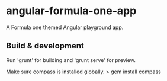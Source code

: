 # angular-formula-one-app

A Formula one themed Angular playground app.

## Build & development

Run 'grunt' for building and 'grunt serve' for preview.

Make sure compass is installed globally. > gem install compass
